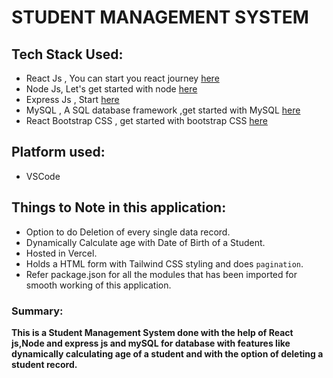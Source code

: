 # STUDENT MANAGEMENT SYSTEM  
## Tech Stack Used:  
- React Js , You can start you react journey [here](https://developer.mozilla.org/en-US/docs/Learn/Tools_and_testing/Client-side_JavaScript_frameworks/React_getting_started)  
- Node Js, Let's get started with node [here](https://nodejs.org/en/learn/getting-started/introduction-to-nodejs)  
- Express Js , Start [here](https://www.geeksforgeeks.org/introduction-to-express/)  
- MySQL , A SQL database framework ,get started with MySQL [here](https://dev.mysql.com/doc/mysql-getting-started/en/)    
- React Bootstrap CSS , get started with bootstrap CSS [here](https://create-react-app.dev/docs/adding-bootstrap/)  
      
 ## Platform used:  
 - VSCode  
    
 ## Things to Note in this application:  
- Option to do Deletion of every single data record.  
- Dynamically Calculate age with Date of Birth of a Student.  
- Hosted in Vercel.  
- Holds a HTML form with Tailwind CSS styling and does `pagination`.  
- Refer package.json for all the modules that has been imported for smooth working of this application.  
    
### Summary:  
**This is a Student Management System done with the help of React js,Node and express js and mySQL for database with features like dynamically calculating age of a student and with the option of deleting a student record.**  
